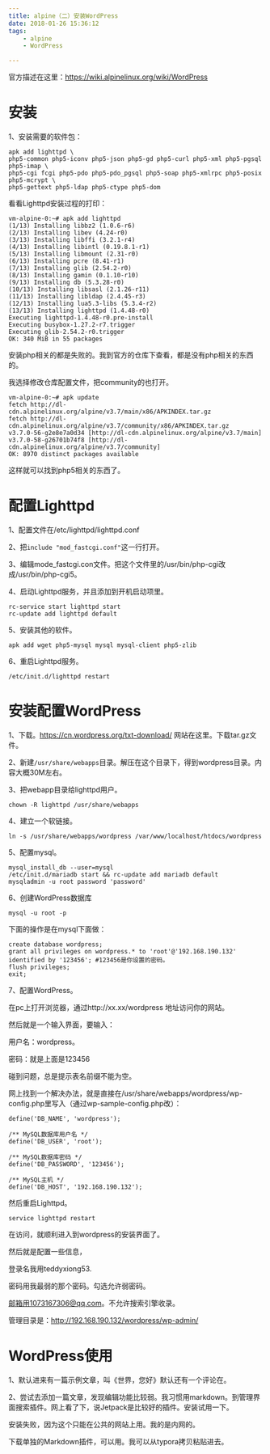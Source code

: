 ```yaml
---
title: alpine（二）安装WordPress
date: 2018-01-26 15:36:12
tags:
	- alpine
	- WordPress

---
```




官方描述在这里：https://wiki.alpinelinux.org/wiki/WordPress

# 安装

1、安装需要的软件包：

```
apk add lighttpd \
php5-common php5-iconv php5-json php5-gd php5-curl php5-xml php5-pgsql php5-imap \
php5-cgi fcgi php5-pdo php5-pdo_pgsql php5-soap php5-xmlrpc php5-posix php5-mcrypt \
php5-gettext php5-ldap php5-ctype php5-dom
```

看看Lighttpd安装过程的打印：

```
vm-alpine-0:~# apk add lighttpd 
(1/13) Installing libbz2 (1.0.6-r6)
(2/13) Installing libev (4.24-r0)
(3/13) Installing libffi (3.2.1-r4)
(4/13) Installing libintl (0.19.8.1-r1)
(5/13) Installing libmount (2.31-r0)
(6/13) Installing pcre (8.41-r1)
(7/13) Installing glib (2.54.2-r0)
(8/13) Installing gamin (0.1.10-r10)
(9/13) Installing db (5.3.28-r0)
(10/13) Installing libsasl (2.1.26-r11)
(11/13) Installing libldap (2.4.45-r3)
(12/13) Installing lua5.3-libs (5.3.4-r2)
(13/13) Installing lighttpd (1.4.48-r0)
Executing lighttpd-1.4.48-r0.pre-install
Executing busybox-1.27.2-r7.trigger
Executing glib-2.54.2-r0.trigger
OK: 340 MiB in 55 packages
```

安装php相关的都是失败的。我到官方的仓库下查看，都是没有php相关的东西的。

我选择修改仓库配置文件，把community的也打开。

```
vm-alpine-0:~# apk update
fetch http://dl-cdn.alpinelinux.org/alpine/v3.7/main/x86/APKINDEX.tar.gz
fetch http://dl-cdn.alpinelinux.org/alpine/v3.7/community/x86/APKINDEX.tar.gz
v3.7.0-56-g2e8e7a0d34 [http://dl-cdn.alpinelinux.org/alpine/v3.7/main]
v3.7.0-58-g26701b74f8 [http://dl-cdn.alpinelinux.org/alpine/v3.7/community]
OK: 8970 distinct packages available
```

这样就可以找到php5相关的东西了。

# 配置Lighttpd

1、配置文件在/etc/lighttpd/lighttpd.conf

2、把`include "mod_fastcgi.conf"`这一行打开。

3、编辑mode_fastcgi.con文件。把这个文件里的/usr/bin/php-cgi改成/usr/bin/php-cgi5。

4、启动Lighttpd服务，并且添加到开机启动项里。

```
rc-service start lighttpd start 
rc-update add lighttpd default
```

5、安装其他的软件。

```
apk add wget php5-mysql mysql mysql-client php5-zlib
```

6、重启Lighttpd服务。

```
/etc/init.d/lighttpd restart
```

# 安装配置WordPress

1、下载。https://cn.wordpress.org/txt-download/ 网站在这里。下载tar.gz文件。

2、新建`/usr/share/webapps`目录。解压在这个目录下，得到wordpress目录。内容大概30M左右。

3、把webapp目录给lighttpd用户。

```
chown -R lighttpd /usr/share/webapps
```

4、建立一个软链接。

```
ln -s /usr/share/webapps/wordpress /var/www/localhost/htdocs/wordpress
```

5、配置mysql。

```
mysql_install_db --user=mysql
/etc/init.d/mariadb start && rc-update add mariadb default
mysqladmin -u root password 'password'
```

6、创建WordPress数据库

```
mysql -u root -p
```

下面的操作是在mysql下面做：

```
create database wordpress;
grant all privileges on wordpress.* to 'root'@'192.168.190.132' identified by '123456'; #123456是你设置的密码。
flush privileges;
exit;
```



7、配置WordPress。

在pc上打开浏览器，通过http://xx.xx/wordpress 地址访问你的网站。

然后就是一个输入界面，要输入：

用户名：wordpress。

密码：就是上面是123456

碰到问题，总是提示表名前缀不能为空。

网上找到一个解决办法，就是直接在/usr/share/webapps/wordpress/wp-config.php里写入（通过wp-sample-config.php改）：

```
define('DB_NAME', 'wordpress');

/** MySQL数据库用户名 */
define('DB_USER', 'root');

/** MySQL数据库密码 */
define('DB_PASSWORD', '123456');

/** MySQL主机 */
define('DB_HOST', '192.168.190.132');
```

然后重启Lighttpd。

```
service lighttpd restart
```

在访问，就顺利进入到wordpress的安装界面了。

然后就是配置一些信息，

登录名我用teddyxiong53.

密码用我最弱的那个密码。勾选允许弱密码。

邮箱用1073167306@qq.com。不允许搜索引擎收录。

管理目录是：http://192.168.190.132/wordpress/wp-admin/

# WordPress使用

1、默认进来有一篇示例文章，叫《世界，您好》默认还有一个评论在。

2、尝试去添加一篇文章，发现编辑功能比较弱。我习惯用markdown。到管理界面搜索插件。网上看了下，说Jetpack是比较好的插件。安装试用一下。

安装失败，因为这个只能在公共的网站上用。我的是内网的。

下载单独的Markdown插件，可以用。我可以从typora拷贝粘贴进去。











